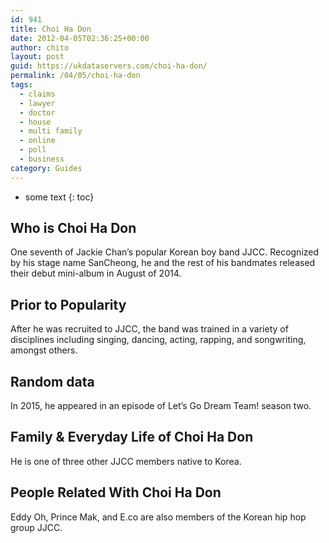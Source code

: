 ```yaml
---
id: 941
title: Choi Ha Don
date: 2012-04-05T02:36:25+00:00
author: chito
layout: post
guid: https://ukdataservers.com/choi-ha-don/
permalink: /04/05/choi-ha-don
tags:
  - claims
  - lawyer
  - doctor
  - house
  - multi family
  - online
  - poll
  - business
category: Guides
---
```


* some text
{: toc}


## Who is  Choi Ha Don
                  
                  
                  
One seventh of Jackie Chan&#8217;s popular Korean boy band JJCC. Recognized by his stage name SanCheong, he and the rest of his bandmates released their debut mini-album in August of 2014.
                  
                
                
                
## Prior to Popularity 
                  
                  
                  
After he was recruited to JJCC, the band was trained in a variety of disciplines including singing, dancing, acting, rapping, and songwriting, amongst others.
                  
                
                
                
## Random data 
                  
                  
                  
In 2015, he appeared in an episode of Let&#8217;s Go Dream Team! season two.
                  
                
                
                
## Family & Everyday Life of Choi Ha Don
                  
                  
                  
He is one of three other JJCC members native to Korea.
                  
                
                
                
## People Related With  Choi Ha Don
                  
                  
                  
Eddy Oh, Prince Mak, and E.co are also members of the Korean hip hop group JJCC.
                  
                
              
            
          
          
          
    
    
  
